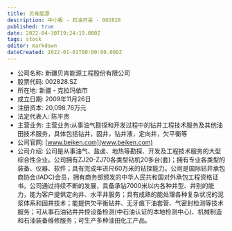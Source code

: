 ```yaml
---
title: 贝肯能源
description: 中小板 - 石油开采 - 002828
published: true
date: 2022-04-30T19:24:19.000Z
tags: stock
editor: markdown
dateCreated: 2022-01-01T00:00:00.000Z
---
```


- 公司名称: 新疆贝肯能源工程股份有限公司
- 股票代码: 002828.SZ
- 所在地: 新疆 - 克拉玛依市
- 成立日期: 2009年11月26日
- 注册资本: 20,098.76万元
- 法定代表人: 陈平贵
- 主营业务: 主营业务:从事油气勘探和开发过程中的钻井工程技术服务及其他油田技术服务，具体包括钻井，固井，钻井液，定向井，欠平衡等
- 公司官网: [www.beiken.com](www.beiken.com)
- 公司介绍: 公司是从事油气、盐卤、地热等勘探、开发及工程技术服务的大型综合性企业。公司拥有ZJ20-ZJ70各类型钻机20多台(套)；拥有专业各类型的装备、仪器、软件；具有完成年进尺60万米的钻探能力。公司是国际钻井承包商协会(IADC)会员，拥有商务部颁发的中华人民共和国对外承包工程资格证书。公司通过持续不断的发展，具备承钻7000米以内各种井型、井别的能力，能为客户提供定向井、水平井服务；具有成熟的能处理各种复杂状况的泥浆体系和固井技术；能提供欠平衡钻井、无牙痕下油套管、气密封检测等技术服务；可从事石油钻井井控设备检测(中石油认证的本地检测中心)、机械制造和石油装备维修服务；可生产多种油田化工产品。


